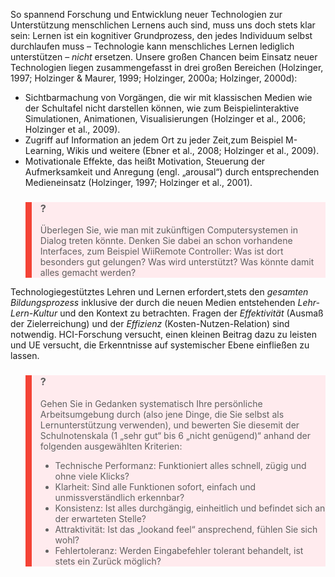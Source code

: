 <!-- filename: 04_Ausblick.md -->
<!-- title: Ausblick -->

So spannend Forschung und Entwicklung neuer Technologien zur Unterstützung menschlichen Lernens auch sind, muss uns doch stets klar sein: Lernen ist ein kognitiver Grundprozess, den jedes Individuum selbst durchlaufen muss – Technologie kann menschliches Lernen lediglich unterstützen – *nicht* ersetzen. Unsere großen Chancen beim Einsatz neuer Technologien liegen zusammengefasst in drei großen Bereichen (Holzinger, 1997; Holzinger &amp; Maurer, 1999; Holzinger, 2000a; Holzinger, 2000d):

- Sichtbarmachung von Vorgängen, die wir mit klassischen Medien wie der Schultafel nicht darstellen können, wie zum Beispielinteraktive Simulationen, Animationen, Visualisierungen (Holzinger et al., 2006; Holzinger et al., 2009).
- Zugriff auf Information an jedem Ort zu jeder Zeit,zum Beispiel M-Learning, Wikis und weitere (Ebner et al., 2008; Holzinger et al., 2009).
- Motivationale Effekte, das heißt Motivation, Steuerung der Aufmerksamkeit und Anregung (engl. „arousal“) durch entsprechenden Medieneinsatz (Holzinger, 1997; Holzinger et al., 2001).

<blockquote style="background: #FFEBEE; border-left: 10px solid #F44336">

### ?

Überlegen Sie, wie man mit zukünftigen Computersystemen in Dialog treten könnte. Denken Sie dabei an schon vorhandene Interfaces, zum Beispiel WiiRemote Controller: Was ist dort besonders gut gelungen? Was wird unterstützt? Was könnte damit alles gemacht werden?

</blockquote>

Technologiegestütztes Lehren und Lernen erfordert,stets den *gesamten Bildungsprozess* inklusive der durch die neuen Medien entstehenden *Lehr-Lern-Kultur* und den Kontext zu betrachten. Fragen der *Effektivität* (Ausmaß der Zielerreichung) und der *Effizienz* (Kosten-Nutzen-Relation) sind notwendig. HCI-Forschung versucht, einen kleinen Beitrag dazu zu leisten und UE versucht, die Erkenntnisse auf systemischer Ebene einfließen zu lassen.

<blockquote style="background: #FFEBEE; border-left: 10px solid #F44336">

### ?

Gehen Sie in Gedanken systematisch Ihre persönliche Arbeitsumgebung durch (also jene Dinge, die Sie selbst als Lernunterstützung verwenden), und bewerten Sie diesemit der Schulnotenskala (1 „sehr gut“ bis 6 „nicht genügend)“ anhand der folgenden ausgewählten Kriterien:

- Technische Performanz: Funktioniert alles schnell, zügig und ohne viele Klicks?
- Klarheit: Sind alle Funktionen sofort, einfach und unmissverständlich erkennbar?
- Konsistenz: Ist alles durchgängig, einheitlich und befindet sich an der erwarteten Stelle?
- Attraktivität: Ist das „lookand feel“ ansprechend, fühlen Sie sich wohl?
- Fehlertoleranz: Werden Eingabefehler tolerant behandelt, ist stets ein Zurück möglich?

</blockquote>
